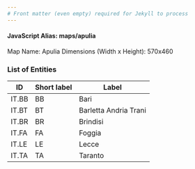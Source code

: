 ```yaml
---
# Front matter (even empty) required for Jekyll to process
---
```


#### JavaScript Alias: maps/apulia

Map Name: Apulia
Dimensions (Width x Height): 570x460

### List of Entities

| ID    | Short label | Label                 |
| ----- | ----------- | --------------------- |
| IT.BB | BB          | Bari                  |
| IT.BT | BT          | Barletta Andria Trani |
| IT.BR | BR          | Brindisi              |
| IT.FA | FA          | Foggia                |
| IT.LE | LE          | Lecce                 |
| IT.TA | TA          | Taranto               |
